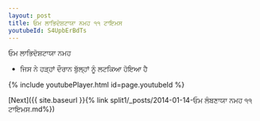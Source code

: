 ```yaml
---
layout: post
title: ਓਮ ਲਾਭਿਦੋਸ਼ਟਾਯਾ ਨਮਹ ੧੧ ਟਾਇਮਸ
youtubeId: S4UpbErBdTs
---
```

 
 
 ਓਮ ਲਾਭਿਦੋਸ਼ਟਾਯਾ ਨਮਹ  
 
 -  ਜਿਸ ਨੇ ਹੜ੍ਹਾਂ ਦੌਰਾਨ ਬੁੱਲ੍ਹਾਂ ਨੂੰ ਲਟਕਿਆ ਹੋਇਆ ਹੈ 
 
  
 
  
 
 
 
 
 
 


{% include youtubePlayer.html id=page.youtubeId %}
 
[Next]({{ site.baseurl }}{% link  split1/_posts/2014-01-14-ਓਮ ਲੰਬਣਾਯਾ ਨਮਹ ੧੧ ਟਾਇਮਸ.md%})
 
